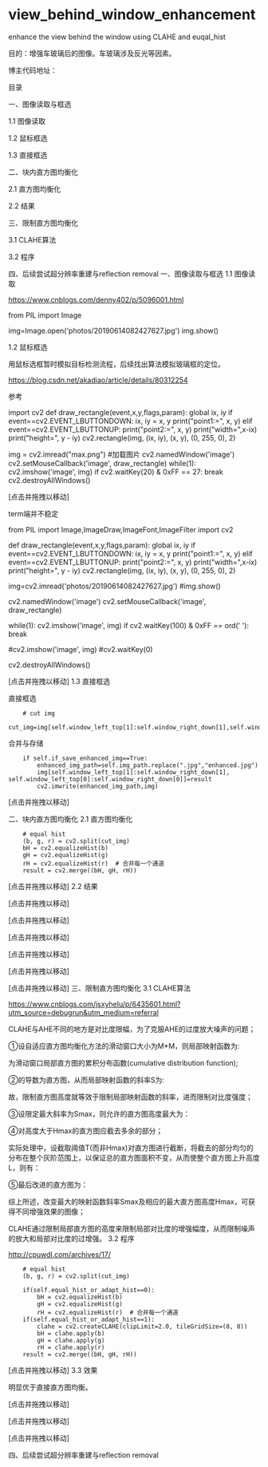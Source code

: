 # view_behind_window_enhancement
enhance the view behind the window using CLAHE and euqal_hist


目的：增强车玻璃后的图像。车玻璃涉及反光等因素。

博主代码地址：

目录

一、图像读取与框选

1.1 图像读取

1.2 鼠标框选

1.3 直接框选

二、块内直方图均衡化

2.1 直方图均衡化

2.2 结果

三、限制直方图均衡化

3.1 CLAHE算法

3.2 程序

四、后续尝试超分辨率重建与reflection removal
一、图像读取与框选
1.1 图像读取

https://www.cnblogs.com/denny402/p/5096001.html

from PIL import Image

img=Image.open('photos/20190614082427627.jpg')
img.show()

1.2 鼠标框选

用鼠标选框暂时模拟目标检测流程，后续找出算法模拟玻璃框的定位。

https://blog.csdn.net/akadiao/article/details/80312254

参考

import cv2
def draw_rectangle(event,x,y,flags,param):
    global ix, iy
    if event==cv2.EVENT_LBUTTONDOWN:
        ix, iy = x, y
        print("point1:=", x, y)
    elif event==cv2.EVENT_LBUTTONUP:
        print("point2:=", x, y)
        print("width=",x-ix)
        print("height=", y - iy)
        cv2.rectangle(img, (ix, iy), (x, y), (0, 255, 0), 2)

img = cv2.imread("max.png")  #加载图片
cv2.namedWindow('image')
cv2.setMouseCallback('image', draw_rectangle)
while(1):
    cv2.imshow('image', img)
    if cv2.waitKey(20) & 0xFF == 27:
        break
cv2.destroyAllWindows()

[点击并拖拽以移动]

term端并不稳定

from PIL import Image,ImageDraw,ImageFont,ImageFilter
import cv2

def draw_rectangle(event,x,y,flags,param):
    global ix, iy
    if event==cv2.EVENT_LBUTTONDOWN:
        ix, iy = x, y
        print("point1:=", x, y)
    elif event==cv2.EVENT_LBUTTONUP:
        print("point2:=", x, y)
        print("width=",x-ix)
        print("height=", y - iy)
        cv2.rectangle(img, (ix, iy), (x, y), (0, 255, 0), 2)
	
img=cv2.imread('photos/20190614082427627.jpg')
#img.show()

cv2.namedWindow('image')
cv2.setMouseCallback('image', draw_rectangle)

while(1):
    cv2.imshow('image', img)
    if cv2.waitKey(100) & 0xFF == ord(' '):
        break
		
#cv2.imshow('image', img)
#cv2.waitKey(0)

cv2.destroyAllWindows()

[点击并拖拽以移动]
1.3 直接框选

直接框选

        # cut img
        cut_img=img[self.window_left_top[1]:self.window_right_down[1],self.window_left_top[0]:self.window_right_down[0]]

合并与存储

        if self.if_save_enhanced_img==True:
            enhanced_img_path=self.img_path.replace(".jpg","enhanced.jpg")
            img[self.window_left_top[1]:self.window_right_down[1], self.window_left_top[0]:self.window_right_down[0]]=result
            cv2.imwrite(enhanced_img_path,img)

[点击并拖拽以移动]


二、块内直方图均衡化
2.1 直方图均衡化

        # equal hist
        (b, g, r) = cv2.split(cut_img)
        bH = cv2.equalizeHist(b)
        gH = cv2.equalizeHist(g)
        rH = cv2.equalizeHist(r)  # 合并每一个通道
        result = cv2.merge((bH, gH, rH))

[点击并拖拽以移动]
2.2 结果


[点击并拖拽以移动]


[点击并拖拽以移动]

[点击并拖拽以移动]

[点击并拖拽以移动]

[点击并拖拽以移动]

[点击并拖拽以移动]
三、限制直方图均衡化
3.1 CLAHE算法

https://www.cnblogs.com/jsxyhelu/p/6435601.html?utm_source=debugrun&utm_medium=referral

CLAHE与AHE不同的地方是对比度限幅，为了克服AHE的过度放大噪声的问题；

①设自适应直方图均衡化方法的滑动窗口大小为M*M，则局部映射函数为:

为滑动窗口局部直方图的累积分布函数(cumulative distribution function);

②的导数为直方图，从而局部映射函数的斜率S为:

故，限制直方图高度就等效于限制局部映射函数的斜率，进而限制对比度强度；

③设限定最大斜率为Smax，则允许的直方图高度最大为：

④对高度大于Hmax的直方图应截去多余的部分；

实际处理中，设截取阈值T(而非Hmax)对直方图进行截断，将截去的部分均匀的分布在整个灰阶范围上，以保证总的直方图面积不变，从而使整个直方图上升高度L，则有：

⑤最后改进的直方图为：

综上所述，改变最大的映射函数斜率Smax及相应的最大直方图高度Hmax，可获得不同增强效果的图像；

CLAHE通过限制局部直方图的高度来限制局部对比度的增强幅度，从而限制噪声的放大和局部对比度的过增强。
3.2 程序

http://cpuwdl.com/archives/17/

        # equal hist
        (b, g, r) = cv2.split(cut_img)

        if(self.equal_hist_or_adapt_hist==0):
            bH = cv2.equalizeHist(b)
            gH = cv2.equalizeHist(g)
            rH = cv2.equalizeHist(r)  # 合并每一个通道
        if(self.equal_hist_or_adapt_hist==1):
            clahe = cv2.createCLAHE(clipLimit=2.0, tileGridSize=(8, 8))
            bH = clahe.apply(b)
            gH = clahe.apply(g)
            rH = clahe.apply(r)
        result = cv2.merge((bH, gH, rH))

[点击并拖拽以移动]
3.3 效果

明显优于直接直方图均衡。

[点击并拖拽以移动]

[点击并拖拽以移动]

[点击并拖拽以移动]

四、后续尝试超分辨率重建与reflection removal





